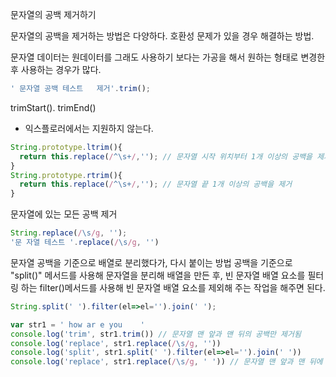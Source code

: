 문자열의 공백 제거하기

문자열의 공백을 제거하는 방법은 다양하다.
호환성 문제가 있을 경우 해결하는 방법.


문자열 데이터는 원데이터를 그래도 사용하기 보다는 가공을 해서 원하는 형태로 변경한 후 사용하는 경우가 많다.

```javascript
' 문자열 공백 테스트   제거'.trim();
```

trimStart(). trimEnd()
- 익스플로러에서는 지원하지 않는다.
```javascript
String.prototype.ltrim(){
  return this.replace(/^\s+/,''); // 문자열 시작 위치부터 1개 이상의 공백을 제거
}
String.prototype.rtrim(){
  return this.replace(/^\s+/,''); // 문자열 끝 1개 이상의 공백을 제거
}
```

문자열에 있는 모든 공백 제거
```javascript
String.replace(/\s/g, '');
'문 자열 테스트 '.replace(/\s/g, '')
```




문자열 공백을 기준으로 배열로 분리했다가, 다시 붙이는 방법
공백을 기준으로 "split()" 메서드를 사용해 문자열을 분리해 배열을 만든 후, 
빈 문자열 배열 요소를 필터링 하는 filter()메서드를 사용해 빈 문자열 배열 요소를 제외해 주는 작업을 해주면 된다.
```javascript
String.split(' ').filter(el=>el='').join(' ');
```

```javascript
var str1 = ' how ar e you    '
console.log('trim', str1.trim()) // 문자열 맨 앞과 맨 뒤의 공백만 제거됨
console.log('replace', str1.replace(/\s/g, ''))
console.log('split', str1.split(' ').filter(el=>el='').join(' '))
console.log('replace', str1.replace(/\s/g, ' ')) // 문자열 맨 앞과 맨 뒤에 1개의 공백이 남음
```




